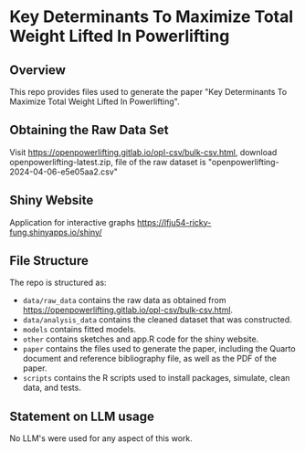 # Key Determinants To Maximize Total Weight Lifted In Powerlifting

## Overview

This repo provides files used to generate the paper "Key Determinants To Maximize Total Weight Lifted In Powerlifting".

## Obtaining the Raw Data Set

Visit https://openpowerlifting.gitlab.io/opl-csv/bulk-csv.html, download openpowerlifting-latest.zip, file of the raw dataset is "openpowerlifting-2024-04-06-e5e05aa2.csv"


## Shiny Website

Application for interactive graphs https://lfju54-ricky-fung.shinyapps.io/shiny/

## File Structure

The repo is structured as:

-   `data/raw_data` contains the raw data as obtained from https://openpowerlifting.gitlab.io/opl-csv/bulk-csv.html.
-   `data/analysis_data` contains the cleaned dataset that was constructed.
-   `models` contains fitted models. 
-   `other` contains sketches and app.R code for the shiny website.
-   `paper` contains the files used to generate the paper, including the Quarto document and reference bibliography file, as well as the PDF of the paper. 
-   `scripts` contains the R scripts used to install packages, simulate, clean data, and tests.


## Statement on LLM usage

No LLM's were used for any aspect of this work.
